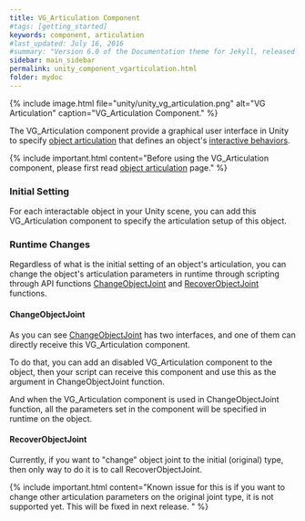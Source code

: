 ```yaml
---
title: VG_Articulation Component
#tags: [getting_started]
keywords: component, articulation
#last_updated: July 16, 2016
#summary: "Version 6.0 of the Documentation theme for Jekyll, released July 4, 2016, implements relative links so you can view the files offline or on any server without configuring urls and baseurls. Additionally, you can store pages in subdirectories. Templates for alerts and images are available."
sidebar: main_sidebar
permalink: unity_component_vgarticulation.html
folder: mydoc
---
```


{% include image.html file="unity/unity_vg_articulation.png" alt="VG Articulation" caption="VG_Articulation Component." %}

The VG_Articulation component provide a graphical user interface in Unity to specify [object articulation](object_articulation.html#object-articulation)
that defines an object's 
<a href="#" data-toggle="tooltip" data-original-title="{{site.data.glossary.InteractiveBehaviors}}">interactive behaviors</a>. 

{% include important.html content="Before using the VG_Articulation component, please first read [object articulation](object_articulation.html#object-articulation) page." %}

### Initial Setting

For each interactable object in your Unity scene, you can add this VG_Articulation component to specify the articulation setup of this object. 

### Runtime Changes

Regardless of what is the initial setting of an object's articulation, you can change the object's articulation parameters in runtime 
through scripting through API functions [ChangeObjectJoint](VirtualGrasp_UnityAPI.html#changeobjectjoint) 
and [RecoverObjectJoint](VirtualGrasp_UnityAPI.html#changeobjectjoint) functions.

#### ChangeObjectJoint

As you can see [ChangeObjectJoint](VirtualGrasp_UnityAPI.html#changeobjectjoint) has two interfaces, and one of them can directly receive this VG_Articulation component. 

To do that, you can add an disabled VG_Articulation component to the object, then your script can receive this component 
and use this as the argument in ChangeObjectJoint function.

And when the VG_Articulation component is used in ChangeObjectJoint function, all the parameters set in the component will be specified
in runtime on the object. 

#### RecoverObjectJoint

Currently, if you want to "change" object joint to the initial (original) type, then only way to do it is to call RecoverObjectJoint. 

{% include important.html content="Known issue for this is if you want to change other articulation parameters on the original joint type, it is not supported yet. 
This will be fixed in next release. " %}
